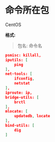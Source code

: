 # 命令所在包

CentOS

**格式:**

> 包名: 命令名

```json
psmisc: killall,
iputils: [
    ping
],
net-tools: [
    ifconfig,
    netstat
],
iproute: ip,
bridge-utils: [
    brctl
],
mlocate: [
    updatedb, locate
],
bind-utils: [
    dig
]
```
